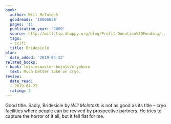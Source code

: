 ```yaml
---
book:
  author: Will McIntosh
  goodreads: '18006038'
  pages: '11'
  publication_year: '2009'
  source: http://will.tip.dhappy.org/blog/Profit-Donation%20Funding/.../book/by/Will%20McIntosh/Bridesicle/Will%20McIntosh%20-%20Bridesicle.html
  tags:
  - scifi
  title: Bridesicle
plan:
  date_added: '2019-04-22'
related_books:
- book: lois-mcmaster-bujold/cryoburn
  text: Much better take on cryo.
review:
  date_read:
  - 2019-04-22
  rating: 2
---
```


Good title. Sadly, Bridesicle by *Will McIntosh* is not as good as its title – cryo facilities where people can be
revived by prospective partners. He tries to capture the horror of it all, but it fell flat for me.
